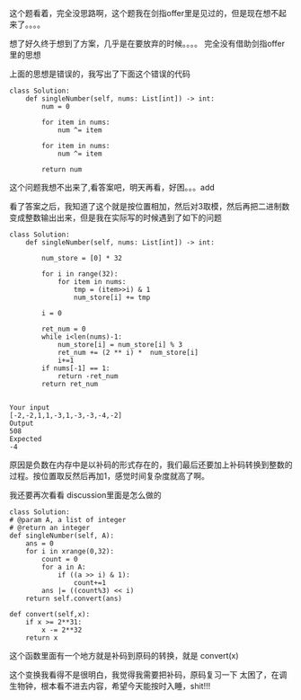 这个题看着，完全没思路啊，这个题我在剑指offer里是见过的，但是现在想不起来了。。。。

想了好久终于想到了方案，几乎是在要放弃的时候。。。。 完全没有借助剑指offer里的思想


上面的思想是错误的，我写出了下面这个错误的代码

```
class Solution:
    def singleNumber(self, nums: List[int]) -> int:
        num = 0
        
        for item in nums:
            num ^= item
        
        for item in nums:
            num ^= item
        
        return num
```


这个问题我想不出来了,看答案吧，明天再看，好困。。。add  

看了答案之后，我知道了这个就是按位置相加，然后对3取模，然后再把二进制数变成整数输出出来，但是我在实际写的时候遇到了如下的问题
```
class Solution:
    def singleNumber(self, nums: List[int]) -> int:
        
        num_store = [0] * 32
        
        for i in range(32):
            for item in nums:
                tmp = (item>>i) & 1
                num_store[i] += tmp
        
        i = 0
        
        ret_num = 0
        while i<len(nums)-1:
            num_store[i] = num_store[i] % 3
            ret_num += (2 ** i) *  num_store[i]
            i+=1
        if nums[-1] == 1:
            return -ret_num
        return ret_num


Your input
[-2,-2,1,1,-3,1,-3,-3,-4,-2]
Output
508
Expected
-4
```

原因是负数在内存中是以补码的形式存在的，我们最后还要加上补码转换到整数的过程。按位置取反然后再加1，感觉时间复杂度就高了啊。 

我还要再次看看 discussion里面是怎么做的

```
class Solution:
# @param A, a list of integer
# @return an integer
def singleNumber(self, A):
    ans = 0
    for i in xrange(0,32):
        count = 0
        for a in A:
            if ((a >> i) & 1):
                count+=1
        ans |= ((count%3) << i)
    return self.convert(ans)
    
def convert(self,x):
    if x >= 2**31:
        x -= 2**32
    return x

```
这个函数里面有一个地方就是补码到原码的转换，就是 convert(x)

这个变换我看得不是很明白，我觉得我需要把补码，原码复习一下  太困了，在调生物钟，根本看不进去内容，希望今天能按时入睡，shit!!!